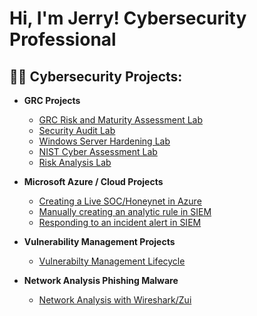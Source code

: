 <h1>Hi, I'm Jerry! Cybersecurity Professional
<h2>👨‍💻 Cybersecurity Projects:</h2>

- <b>GRC Projects</b>
  - [GRC Risk and Maturity Assessment Lab](https://github.com/jerrycoriolan/Risk-and-Maturity-Assessment-Lab/blob/main/README.md)
  - [Security Audit Lab](https://github.com/jerrycoriolan/Security-Audit/blob/main/README.md)
  - [Windows Server Hardening Lab](https://github.com/jerrycoriolan/Windows-Server-Hardening/blob/main/README.md)
  - [NIST Cyber Assessment Lab](https://github.com/jerrycoriolan/NIST-Cybersecurity-Assessment)
  - [Risk Analysis Lab](https://github.com/jerrycoriolan/Risk-Analysis/blob/main/README.md)

    
- <b>Microsoft Azure / Cloud Projects</b>
  - [Creating a Live SOC/Honeynet in Azure](https://github.com/jerrycoriolan/Cloud-SOC)
  - [Manually creating an analytic rule in SIEM](https://github.com/jerrycoriolan/Manually-creating-analytics-rules-in-Sentinel/blob/main/README.md)
  - [Responding to an incident alert in SIEM](https://github.com/jerrycoriolan/Importing-triggering-automatic-alerts/blob/main/README.md)


- <b>Vulnerability Management Projects</b>
  - [Vulnerabilty Management Lifecycle](https://github.com/jerrycoriolan/Vulnerability-Managment-Lifecycle-in-Sandbox)

- <b>Network Analysis Phishing Malware</b>  
  - [Network Analysis with Wireshark/Zui](https://github.com/jerrycoriolan/Network-Analysis-Phishing)
<!--

**joshmadakor1/joshmadakor1** is a ✨ _special_ ✨ repository because its `README.md` (this file) appears on your GitHub profile.

Here are some ideas to get you started:

- 🔭 I’m currently working on ...
- 🌱 I’m currently learning ...
- 👯 I’m looking to collaborate on ...
- 🤔 I’m looking for help with ...
- 💬 Ask me about ...
- 📫 How to reach me: ...
- 😄 Pronouns: ...
- ⚡ Fun fact: ...
-->
